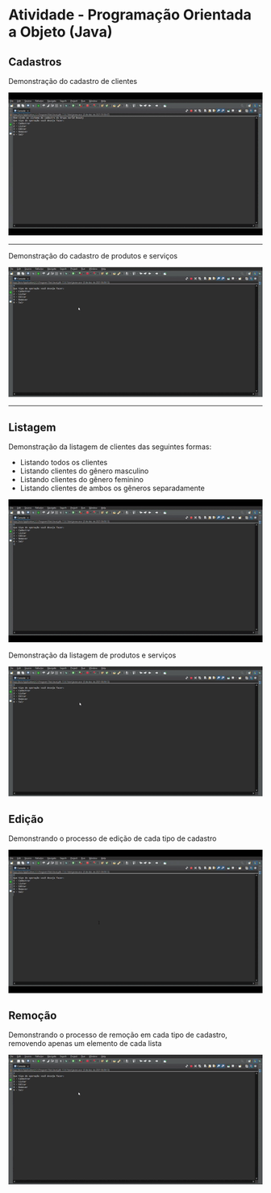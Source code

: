 # Atividade - Programação Orientada a Objeto (Java)

## Cadastros

Demonstração do cadastro de clientes

<img src="https://github.com/mvarocha/AtividadeJava/blob/main/gifs/cadastrando-cliente.gif?raw=true">

---

Demonstração do cadastro de produtos e serviços

<img src="https://github.com/mvarocha/AtividadeJava/blob/main/gifs/cadastrando-produto-servico.gif?raw=true">

---

## Listagem

Demonstração da listagem de clientes das seguintes formas:
* Listando todos os clientes
* Listando clientes do gênero masculino
* Listando clientes do gênero feminino
* Listando clientes de ambos os gêneros separadamente

<img src="https://github.com/mvarocha/AtividadeJava/blob/main/gifs/listando-clientes.gif?raw=true">

Demonstração da listagem de produtos e serviços

<img src="https://github.com/mvarocha/AtividadeJava/blob/main/gifs/listando-produto-servico.gif?raw=true">

## Edição

Demonstrando o processo de edição de cada tipo de cadastro

<img src="https://github.com/mvarocha/AtividadeJava/blob/main/gifs/editando-cadastros.gif?raw=true">

## Remoção

Demonstrando o processo de remoção em cada tipo de cadastro, removendo apenas um elemento de cada lista

<img src="https://github.com/mvarocha/AtividadeJava/blob/main/gifs/removendo-cadastros.gif?raw=true">
